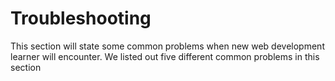 # Troubleshooting
This section will state some common problems when new web development learner will encounter. 
We listed out five different common problems in this section
